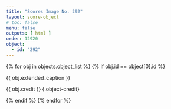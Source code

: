```yaml
---
title: "Scores Image No. 292"
layout: score-object
# toc: false
menu: false
outputs: [ html ]
order: 12920
object:
  - id: "292"
---
```


{% for obj in objects.object_list %}
{% if obj.id == object[0].id %}

{{ obj.extended_caption }}

{{ obj.credit }} {.object-credit}

{% endif %}
{% endfor %}
